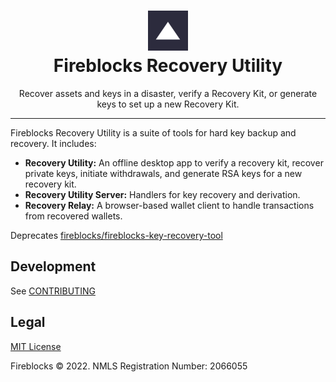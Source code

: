<h1 align="center">
  <img src="packages/relay/public/icons/192x192.png" width="64px" height="64px" />
  <br />
  Fireblocks Recovery Utility
</h1>

<p align="center">
  Recover assets and keys in a disaster, verify a Recovery Kit, or generate keys to set up a new Recovery Kit.
</p>

---

Fireblocks Recovery Utility is a suite of tools for hard key backup and recovery. It includes:

- **Recovery Utility:** An offline desktop app to verify a recovery kit, recover private keys, initiate withdrawals, and generate RSA keys for a new recovery kit.
- **Recovery Utility Server:** Handlers for key recovery and derivation.
- **Recovery Relay:** A browser-based wallet client to handle transactions from recovered wallets.

Deprecates [fireblocks/fireblocks-key-recovery-tool](https://github.com/fireblocks/fireblocks-key-recovery-tool)

## Development

See [CONTRIBUTING](docs/CONTRIBUTING.md)

## Legal

[MIT License](LICENSE)

Fireblocks © 2022. NMLS Registration Number: 2066055
